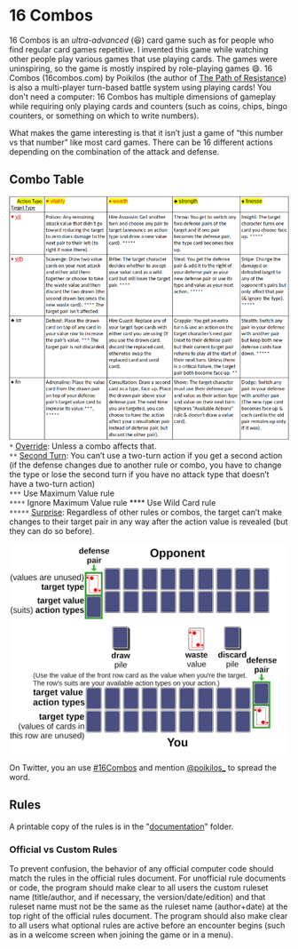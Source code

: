 # 16 Combos
16 Combos is an *ultra-advanced* (:laughing:) card game such as for people who find regular card games repetitive. I invented this game while watching other people play various games that use playing cards. The games were uninspiring, so the game is mostly inspired by role-playing games :smile:. 16 Combos (16combos.com) by Poikilos (the author of [The Path of Resistance](https://zahyest.com)) is also a multi-player turn-based battle system using playing cards! You don't need a computer: 16 Combos has multiple dimensions of gameplay while requiring only playing cards and counters (such as coins, chips, bingo counters, or something on which to write numbers).

What makes the game interesting is that it isn’t just a game of “this number vs that number” like most card games. There can be 16 different actions depending on the combination of the attack and defense.

## Combo Table

![Combo table (same table as in the documenation in text form)](documentation/images/combo-table.png)
`*` <ins>Override</ins>: Unless a combo affects that.\
`**` <ins>Second Turn</ins>: You can’t use a two-turn action if you get a second action (if the defense changes due to another rule or combo, you have to change the type or lose the second turn if you have no attack type that doesn’t have a two-turn action)\
`***` Use Maximum Value rule\
`****` Ignore Maximum Value rule  **** Use Wild Card rule\
`*****` <ins>Surprise</ins>: Regardless of other rules or combos, the target can’t make changes to their target pair in any way after the action value is revealed (but they can do so before).



![Drawing of the layout of the game on the table](documentation/images/table.png)

On Twitter, you an use [#16Combos](https://twitter.com/search?q=%2316combos&src=typed_query&f=top) and mention [@poikilos_](https://twitter.com/poikilos_) to spread the word.

## Rules
A printable copy of the rules is in the "[documentation](documentation/)" folder.

### Official vs Custom Rules
To prevent confusion, the behavior of any official computer code should match the rules in the official rules document. For unofficial rule documents or code, the program should make clear to all users the custom ruleset name (title/author, and if necessary, the version/date/edition) and that ruleset name must not be the same as the ruleset name (author+date) at the top right of the official rules document. The program should also make clear to all users what optional rules are active before an encounter begins (such as in a welcome screen when joining the game or in a menu).
